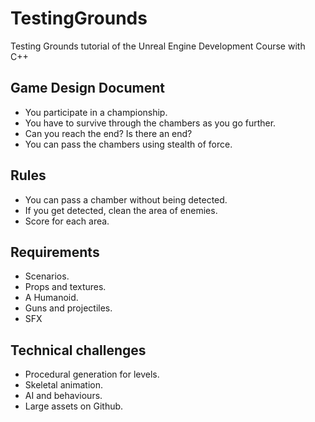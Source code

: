 # TestingGrounds
Testing Grounds tutorial of the Unreal Engine Development Course with C++

## Game Design Document
* You participate in a championship.
* You have to survive through the chambers as you go further.
* Can you reach the end? Is there an end?
* You can pass the chambers using stealth of force.

## Rules
* You can pass a chamber without being detected.
* If you get detected, clean the area of enemies.
* Score for each area.

## Requirements
* Scenarios.
* Props and textures.
* A Humanoid.
* Guns and projectiles.
* SFX

## Technical challenges
* Procedural generation for levels.
* Skeletal animation.
* AI and behaviours.
* Large assets on Github.

